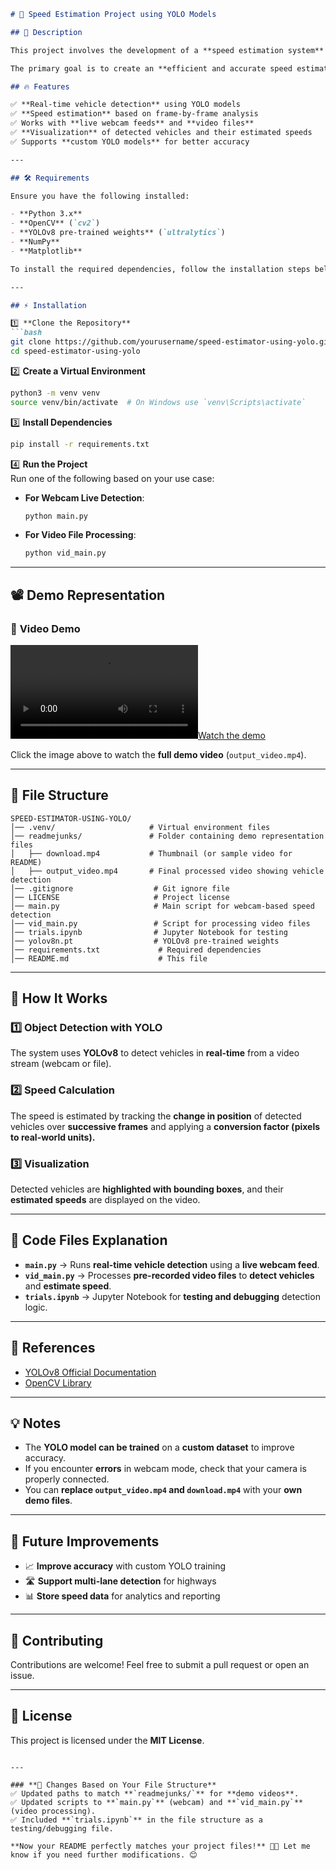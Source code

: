 
```md
# 🚗 Speed Estimation Project using YOLO Models  

## 📌 Description  

This project involves the development of a **speed estimation system** using **YOLO (You Only Look Once)** object detection models. The system is designed to **detect vehicles in real-time** and estimate their speed based on successive video frames.  

The primary goal is to create an **efficient and accurate speed estimation tool** for **traffic monitoring and analysis**.  

## 🔥 Features  

✅ **Real-time vehicle detection** using YOLO models  
✅ **Speed estimation** based on frame-by-frame analysis  
✅ Works with **live webcam feeds** and **video files**  
✅ **Visualization** of detected vehicles and their estimated speeds  
✅ Supports **custom YOLO models** for better accuracy  

---

## 🛠️ Requirements  

Ensure you have the following installed:  

- **Python 3.x**  
- **OpenCV** (`cv2`)  
- **YOLOv8 pre-trained weights** (`ultralytics`)  
- **NumPy**  
- **Matplotlib**  

To install the required dependencies, follow the installation steps below.  

---

## ⚡ Installation  

1️⃣ **Clone the Repository**  
```bash
git clone https://github.com/yourusername/speed-estimator-using-yolo.git
cd speed-estimator-using-yolo
```

2️⃣ **Create a Virtual Environment**  
```bash
python3 -m venv venv
source venv/bin/activate  # On Windows use `venv\Scripts\activate`
```

3️⃣ **Install Dependencies**  
```bash
pip install -r requirements.txt
```

4️⃣ **Run the Project**  
Run one of the following based on your use case:

- **For Webcam Live Detection**:  
  ```bash
  python main.py
  ```
- **For Video File Processing**:  
  ```bash
  python vid_main.py
  ```

---

## 📽️ Demo Representation  

### 🎥 **Video Demo**  
[![Watch the demo](readmejunks/download.mp4)](readmejunks/output_video.mp4)  

Click the image above to watch the **full demo video** (`output_video.mp4`).  

---

## 📂 File Structure  

```
SPEED-ESTIMATOR-USING-YOLO/
│── .venv/                     # Virtual environment files
│── readmejunks/               # Folder containing demo representation files
│   ├── download.mp4           # Thumbnail (or sample video for README)
│   ├── output_video.mp4       # Final processed video showing vehicle detection
│── .gitignore                  # Git ignore file
│── LICENSE                     # Project license
│── main.py                     # Main script for webcam-based speed detection
│── vid_main.py                 # Script for processing video files
│── trials.ipynb                # Jupyter Notebook for testing
│── yolov8n.pt                  # YOLOv8 pre-trained weights
│── requirements.txt             # Required dependencies
│── README.md                    # This file
```

---

## 📝 How It Works  

### **1️⃣ Object Detection with YOLO**  
The system uses **YOLOv8** to detect vehicles in **real-time** from a video stream (webcam or file).  

### **2️⃣ Speed Calculation**  
The speed is estimated by tracking the **change in position** of detected vehicles over **successive frames** and applying a **conversion factor (pixels to real-world units).**  

### **3️⃣ Visualization**  
Detected vehicles are **highlighted with bounding boxes**, and their **estimated speeds** are displayed on the video.  

---

## 📌 Code Files Explanation  

- **`main.py`** → Runs **real-time vehicle detection** using a **live webcam feed**.  
- **`vid_main.py`** → Processes **pre-recorded video files** to **detect vehicles** and **estimate speed**.  
- **`trials.ipynb`** → Jupyter Notebook for **testing and debugging** detection logic.  

---

## 🔗 References  

- [YOLOv8 Official Documentation](https://docs.ultralytics.com)  
- [OpenCV Library](https://opencv.org/)  

---

## 💡 Notes  

- The **YOLO model can be trained** on a **custom dataset** to improve accuracy.  
- If you encounter **errors** in webcam mode, check that your camera is properly connected.  
- You can **replace `output_video.mp4` and `download.mp4`** with your **own demo files**.  

---

## 🚀 Future Improvements  

- 📈 **Improve accuracy** with custom YOLO training  
- 🛣️ **Support multi-lane detection** for highways  
- 📊 **Store speed data** for analytics and reporting  

---

## 🎯 Contributing  

Contributions are welcome! Feel free to submit a pull request or open an issue.  

---

## 📜 License  

This project is licensed under the **MIT License**.  
```

---

### **🔧 Changes Based on Your File Structure**
✅ Updated paths to match **`readmejunks/`** for **demo videos**.  
✅ Updated scripts to **`main.py`** (webcam) and **`vid_main.py`** (video processing).  
✅ Included **`trials.ipynb`** in the file structure as a testing/debugging file.  

**Now your README perfectly matches your project files!** 🚀🔥 Let me know if you need further modifications. 😊
